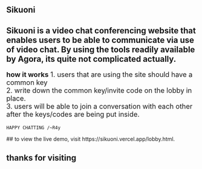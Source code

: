 ## Sikuoni

## Sikuoni is a video chat conferencing website that enables users to be able to communicate via use of video chat. By using the tools readily available by Agora, its quite not complicated actually.

<p style="font-size: 18px"> <b>how it works</b>
 1. users that are using the site should have a common key<br>
 2. write down the common key/invite code on the lobby in place.<br>
 3. users will be able to join a conversation with each other after the keys/codes are being put inside. <br>

    HAPPY CHATTING /~R4y
</p>
## to view the live demo, visit https://sikuoni.vercel.app/lobby.html. 


## thanks for visiting
